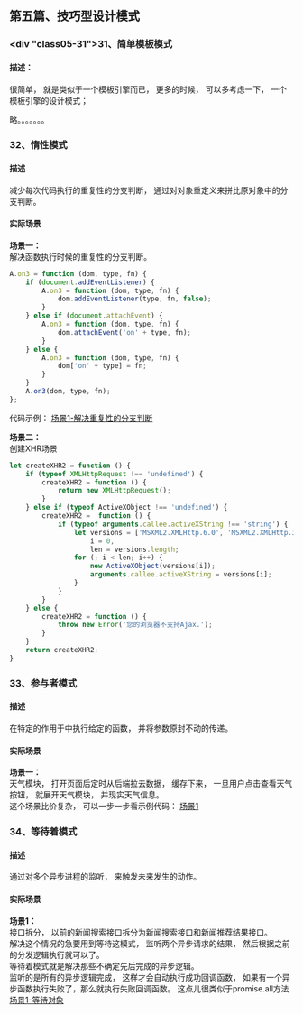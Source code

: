 ## <div id="class05">第五篇、技巧型设计模式</div>

### <div "class05-31">31、简单模板模式</div>
#### 描述：
很简单， 就是类似于一个模板引擎而已， 更多的时候， 可以多考虑一下， 一个模板引擎的设计模式；

略。。。。。。。


### <div id="class05-32">32、惰性模式</div>
#### 描述
减少每次代码执行的重复性的分支判断， 通过对对象重定义来拼比原对象中的分支判断。                        

#### 实际场景
**场景一：**                            
解决函数执行时候的重复性的分支判断。                  
```js
A.on3 = function (dom, type, fn) {
    if (document.addEventListener) {
        A.on3 = function (dom, type, fn) {
            dom.addEventListener(type, fn, false);
        }
    } else if (document.attachEvent) {
        A.on3 = function (dom, type, fn) {
            dom.attachEvent('on' + type, fn);
        }
    } else {
        A.on3 = function (dom, type, fn) {
            dom['on' + type] = fn;
        }
    }
    A.on3(dom, type, fn);
};
```
代码示例： [场景1-解决重复性的分支判断](./32章、惰性模式/01、场景1-解决重复性的分支判断.html)

**场景二：**                        
创建XHR场景
```js
let createXHR2 = function () {
    if (typeof XMLHttpRequest !== 'undefined') {
        createXHR2 = function () {
            return new XMLHttpRequest();
        }
    } else if (typeof ActiveXObject !== 'undefined') {
        createXHR2 =  function () {
            if (typeof arguments.callee.activeXString !== 'string') {
                let versions = ['MSXML2.XMLHttp.6.0', 'MSXML2.XMLHttp.3.0', 'MSXML2.XMLHttp'],
                    i = 0,
                    len = versions.length;
                for (; i < len; i++) {
                    new ActiveXObject(versions[i]);
                    arguments.callee.activeXString = versions[i];
                }
            }
        }
    } else {
        createXHR2 = function () {
            throw new Error('您的浏览器不支持Ajax.');
        }
    }
    return createXHR2;
}
```

### <div id="class05-33">33、参与者模式</div>
#### 描述 
在特定的作用于中执行给定的函数， 并将参数原封不动的传递。

#### 实际场景
**场景一：**                            
天气模块， 打开页面后定时从后端拉去数据， 缓存下来， 一旦用户点击查看天气按钮， 就展开天气模块， 并现实天气信息。                     
这个场景比价复杂， 可以一步一步看示例代码： [场景1](./33章、参与者模式/01、场景1.html)


### <div id="class05-34">34、等待着模式</div>
#### 描述
通过对多个异步进程的监听， 来触发未来发生的动作。                           

#### 实际场景
**场景1：**                                                
接口拆分， 以前的新闻搜索接口拆分为新闻搜索接口和新闻推荐结果接口。                              
解决这个情况的急要用到等待这模式， 监听两个异步请求的结果， 然后根据之前的分发逻辑执行就可以了。                   
等待着模式就是解决那些不确定先后完成的异步逻辑。                        
监听的是所有的异步逻辑完成， 这样才会自动执行成功回调函数， 如果有一个异步函数执行失败了，那么就执行失败回调函数。
这点儿很类似于promise.all方法                                
[场景1-等待对象](./34章、等待着模式/01、场景1-等待对象.html)                                        

 
